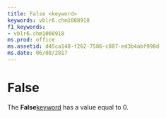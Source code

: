 ```yaml
---
title: False <keyword>
keywords: vblr6.chm1008918
f1_keywords:
- vblr6.chm1008918
ms.prod: office
ms.assetid: d45ca148-f262-7586-c887-ed3b4abf998d
ms.date: 06/08/2017
---
```



# False <keyword>

The **False**[keyword](vbe-glossary.md) has a value equal to 0.


